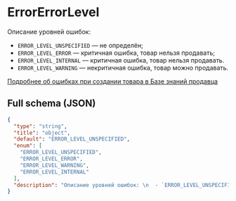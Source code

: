 # ErrorErrorLevel

Описание уровней ошибок: 
  - `ERROR_LEVEL_UNSPECIFIED` — не определён;
  - `ERROR_LEVEL_ERROR` — критичная ошибка, товар нельзя продавать;
  - `ERROR_LEVEL_INTERNAL` — критичная ошибка, товар нельзя продавать.
  - `ERROR_LEVEL_WARNING` — некритичная ошибка, товар можно продавать.

[Подробнее об ошибках при создании товара в Базе знаний продавца](https://seller-edu.ozon.ru/work-with-goods/zagruzka-tovarov/creating-goods/oshibki-pri-rabote-s-kartochkami)             


## Full schema (JSON)
```json
{
  "type": "string",
  "title": "object",
  "default": "ERROR_LEVEL_UNSPECIFIED",
  "enum": [
    "ERROR_LEVEL_UNSPECIFIED",
    "ERROR_LEVEL_ERROR",
    "ERROR_LEVEL_WARNING",
    "ERROR_LEVEL_INTERNAL"
  ],
  "description": "Описание уровней ошибок: \n  - `ERROR_LEVEL_UNSPECIFIED` — не определён;\n  - `ERROR_LEVEL_ERROR` — критичная ошибка, товар нельзя продавать;\n  - `ERROR_LEVEL_INTERNAL` — критичная ошибка, товар нельзя продавать.\n  - `ERROR_LEVEL_WARNING` — некритичная ошибка, товар можно продавать.\n\n[Подробнее об ошибках при создании товара в Базе знаний продавца](https://seller-edu.ozon.ru/work-with-goods/zagruzka-tovarov/creating-goods/oshibki-pri-rabote-s-kartochkami)             \n"
}
```

